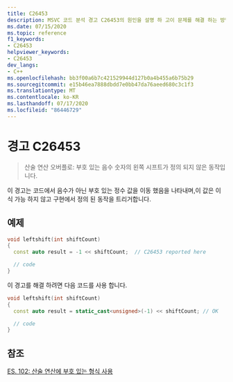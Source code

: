 ```yaml
---
title: C26453
description: MSVC 코드 분석 경고 C26453의 원인을 설명 하 고이 문제를 해결 하는 방법을 보여 줍니다.
ms.date: 07/15/2020
ms.topic: reference
f1_keywords:
- C26453
helpviewer_keywords:
- C26453
dev_langs:
- C++
ms.openlocfilehash: bb3f00a6b7c421529944d127b0a4b455a6b75b29
ms.sourcegitcommit: e15b46ea7888dbdd7e0bb47da76aeed680c3c1f3
ms.translationtype: MT
ms.contentlocale: ko-KR
ms.lasthandoff: 07/17/2020
ms.locfileid: "86446729"
---
```

# <a name="warning-c26453"></a>경고 C26453

> 산술 연산 오버플로: 부호 있는 음수 숫자의 왼쪽 시프트가 정의 되지 않은 동작입니다.

이 경고는 코드에서 음수가 아닌 부호 있는 정수 값을 이동 했음을 나타내며,이 값은 이식 가능 하지 않고 구현에서 정의 된 동작을 트리거합니다.

## <a name="example"></a>예제

```cpp
void leftshift(int shiftCount)
{
  const auto result = -1 << shiftCount;  // C26453 reported here

  // code
}
```

이 경고를 해결 하려면 다음 코드를 사용 합니다.

```cpp
void leftshift(int shiftCount)
{
  const auto result = static_cast<unsigned>(-1) << shiftCount; // OK

  // code
}
```

## <a name="see-also"></a>참조

[ES. 102: 산술 연산에 부호 있는 형식 사용](https://github.com/isocpp/CppCoreGuidelines/blob/master/CppCoreGuidelines.md#Res-unsigned)
